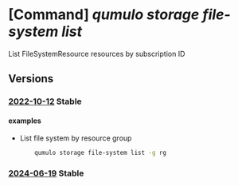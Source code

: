 # [Command] _qumulo storage file-system list_

List FileSystemResource resources by subscription ID

## Versions

### [2022-10-12](/Resources/mgmt-plane/L3N1YnNjcmlwdGlvbnMve30vcHJvdmlkZXJzL3F1bXVsby5zdG9yYWdlL2ZpbGVzeXN0ZW1z/2022-10-12.xml) **Stable**

<!-- mgmt-plane /subscriptions/{}/providers/qumulo.storage/filesystems 2022-10-12 -->
<!-- mgmt-plane /subscriptions/{}/resourcegroups/{}/providers/qumulo.storage/filesystems 2022-10-12 -->

#### examples

- List file system by resource group
    ```bash
        qumulo storage file-system list -g rg
    ```

### [2024-06-19](/Resources/mgmt-plane/L3N1YnNjcmlwdGlvbnMve30vcHJvdmlkZXJzL3F1bXVsby5zdG9yYWdlL2ZpbGVzeXN0ZW1z/2024-06-19.xml) **Stable**

<!-- mgmt-plane /subscriptions/{}/providers/qumulo.storage/filesystems 2024-06-19 -->
<!-- mgmt-plane /subscriptions/{}/resourcegroups/{}/providers/qumulo.storage/filesystems 2024-06-19 -->
